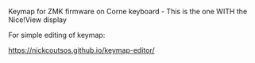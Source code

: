 Keymap for ZMK firmware on Corne keyboard - This is the one WITH the Nice!View display

For simple editing of keymap:

https://nickcoutsos.github.io/keymap-editor/
